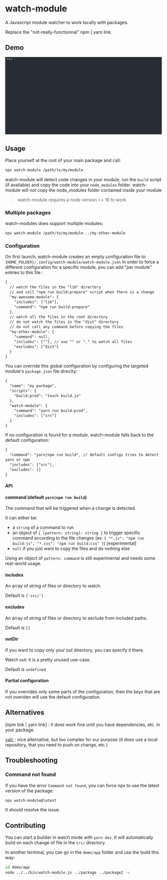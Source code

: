 # watch-module

A Javascript module watcher to work locally with packages.

Replace the "not-really-functionnal" npm | yarn link.

## Demo

![Demo](demo.svg)

## Usage

Place yourself at the root of your main package and call:

```sh
npx watch-module /path/to/my/module
```

watch-module will detect code changes in your module, run the `build` script (if available) and copy the code into your `node_modules` folder.
watch-module will not copy the node_modules folder contained inside your module

> watch-module requires a node version >= 16 to work

### Multiple packages

watch-modules does support multiple modules:

```sh
npx watch-module /path/to/my/module ../my-other-module
```

### Configuration

On first launch, watch-module creates an empty configuration file to `{HOME_FOLDER}/.config/watch-module/watch-module.json`
In order to force a different configuration for a specific module, you can add "per module" entries to this file :

```jsonc
{
  // watch the files in the "lib" directory
  // and call "npm run build:prepare" script when there is a change
  "my-awesome-module": {
    "includes": ["lib"],
    "command": "npm run build:prepare"
  },
  // watch all the files in the root directory
  // do not watch the files in the "dist" directory
  // do not call any command before copying the files
  "my-other-module": {
    "command": null,
    "includes": [""], // use "" or "." to watch all files
    "excludes": ["dist"]
  }
}
```

You can override this global configuration by configuring the targeted module's `package.json` file direclty:

```jsonc
{
  "name": "my package",
  "scripts": {
    "build:prod": "touch build.js"
  },
  "watch-module": {
    "command": "yarn run build:prod",
    "includes": ["src"]
  }
}
```

If no configuration is found for a module, watch-module falls back to the default configuration:

```jsonc
{
  "command": "yarn|npm run build", // default configs tries to detect yarn or npm
  "includes": ["src"],
  "excludes": []
}
```

#### API

#### command (default `yarn|npm run build`)

The command that will be triggered when a change is detected.

It can either be:

- a `string` of a command to run
- an object of `{ [pattern: string]: string }` to trigger specific command according to the file changes (ex: `{ "*.js": "npm run build:js", "*.css": "npm run build:css" }`) [experimental]
- `null` if you just want to copy the files and do nothing else

Using an object of `pattern: command` is still experimental and needs some real-world usage.

#### includes

An array of string of files or directory to watch.

Default is `['src/']`

#### excludes

An array of string of files or directory to exclude from included paths.

Default is `[]`

#### outDir

If you want to copy only your out directory, you can specify it there.

Watch out: it is a pretty unused use-case.

Default is `undefined`

#### Partial configuration

If you overrides only some parts of the configuration, then the keys that are not overiden will use the default configuration.

## Alternatives

[npm link | yarn link] : it does work fine until you have dependencies, etc. in your package.

[yalc](https://github.com/whitecolor/yalc) : nice alternative, but too complex for our purpose (it does use a local repository, that you need to push on change, etc.)

## Troubleshooting

### Command not found

If you have the error `Command not found`, you can force npx to use the latest version of the package:

```sh
npx watch-module@latest
```

It should resolve the issue.

## Contributing

You can start a builder in watch mode with `yarn dev`. It will automatically build on each change of file in the `src/` directory.

In another terminal, you can go in the `demo/app` folder and use the build this way:

```sh
cd demo/app
node ../../bin/watch-module.js ../package ../package2 -v
```
